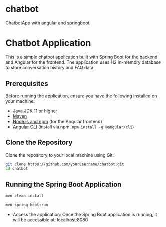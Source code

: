 # chatbot
ChatbotApp with angular and springboot

# Chatbot Application

This is a simple chatbot application built with Spring Boot for the backend and Angular for the frontend. The application uses H2 in-memory database to store conversation history and FAQ data.

## Prerequisites

Before running the application, ensure you have the following installed on your machine:

- [Java JDK 11 or higher](https://www.oracle.com/java/technologies/javase-jdk11-downloads.html)
- [Maven](https://maven.apache.org/install.html)
- [Node.js and npm](https://nodejs.org/en/download/) (for the Angular frontend)
- [Angular CLI](https://angular.io/cli) (install via npm: `npm install -g @angular/cli`)

## Clone the Repository

Clone the repository to your local machine using Git:

```bash
git clone https://github.com/yourusername/chatbot.git
cd chatbot
```

## Running the Spring Boot Application

```bash
mvn clean install

mvn spring-boot:run
```

- Access the application: Once the Spring Boot application is running, it will be accessible at: localhost:8080
